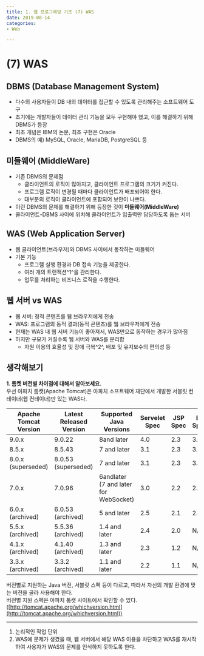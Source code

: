 ```yaml
---
title: 1. 웹 프로그래밍 기초 (7) WAS
date: 2019-08-14
categories: 
- Web

---
```


# (7) WAS

## DBMS (Database Management System)
- 다수의 사용자들이 DB 내의 데이터를 접근할 수 있도록 관리해주는 소프트웨어 도구
- 초기에는 개발자들이 데이터 관리 기능을 모두 구현해야 했고, 이를 해결하기 위해 DBMS가 등장
- 최초 개념은 IBM의 논문, 최초 구현은 Oracle
- DBMS의 예) MySQL, Oracle, MariaDB, PostgreSQL 등

## 미들웨어 (MiddleWare)
- 기존 DBMS의 문제점
	- 클라이언트의 로직이 많아지고, 클라이언트 프로그램의 크기가 커진다.
	- 프로그램 로직이 변경될 때마다 클라이언트가 배포되어야 한다.
	- 대부분의 로직이 클라이언트에 포함되어 보안이 나쁘다.
- 이런 DBMS의 문제를 해결하기 위해 등장한 것이 **미들웨어(MiddleWare)**
- 클라이언트-DBMS 사이에 위치해 클라이언트가 입출력만 담당하도록 돕는 서버


## WAS (Web Application Server)
- 웹 클라이언트(브라우저)와 DBMS 사이에서 동작하는 미들웨어
- 기본 기능
	- 프로그램 실행 환경과 DB 접속 기능을 제공한다.
	- 여러 개의 트랜잭션^1^을 관리한다.
	- 업무를 처리하는 비즈니스 로직을 수행한다.

## 웹 서버 vs WAS
- 웹 서버: 정적 콘텐츠를 웹 브라우저에게 전송
- WAS: 프로그램의 동적 결과(동적 콘텐츠)를 웹 브라우저에게 전송
- 현재는 WAS 내 웹 서버 기능이 좋아져서, WAS만으로 동작하는 경우가 많아짐
- 하지만 규모가 커질수록 웹 서버와 WAS를 분리함
	- 자원 이용의 효율성 및 장애 극복^2^, 배포 및 유지보수의 편의성 등

## 생각해보기
**1. 톰켓 버전별 차이점에 대해서 알아보세요.** <br>
우선 아파치 톰캣(Apache Tomcat)은 아파치 소프트웨어 재단에서 개발한 서블릿 컨테이너(웹 컨테이너)만 있는 WAS다.<br>

| Apache Tomcat Version | Latest Released Version | Supported Java Versions | Servelet Spec | JSP Spec | EL Spec | WebSocket Spec | JASPIC Spec |
|--------|--------|--------|--------|--------|--------|--------|--------|
|    9.0.x    |   9.0.22     | 8and later | 4.0 | 2.3 | 3.0 | 1.1 | 1.1 |
|8.5.x | 8.5.43 | 7 and later | 3.1 | 2.3 | 3.0 | 1.1 | 1.1 |
|8.0.x (superseded) | 8.0.53 (superseded) | 7 and later | 3.1 | 2.3 | 3.0 | 1.1 | N/A |
|7.0.x|7.0.96|6andlater (7 and later for WebSocket)|3.0|2.2|2.2|1.1|N/A|
|6.0.x (archived) | 6.0.53 (archived) | 5 and later|2.5|2.1|2.1|N/A|N/A|
|5.5.x (archived) | 5.5.36 (archived) | 1.4 and later | 2.4|2.0|N/A|N/A|N/A|
|4.1.x (archived)|4.1.40 (archived) | 1.3 and later |2.3|1.2|N/A|N/A|N/A|
|3.3.x (archived)|3.3.2 (archived) | 1.1 and later|2.2|1.1|N/A|N/A|N/A|

버전별로 지원하는 Java 버전, 서블릿 스펙 등이 다르고, 따라서 자신의 개발 환경에 맞는 버전을 골라 사용해야 한다.
<br>
버전별 지원 스펙은 아파치 톰캣 사이트에서 확인할 수 있다. ([http://tomcat.apache.org/whichversion.html](http://tomcat.apache.org/whichversion.html))

- - -
1) 논리적인 작업 단위
2) WAS에 문제가 생겼을 때, 웹 서버에서 해당 WAS 이용을 차단하고 WAS를 재시작하여 사용자가 WAS의 문제를 인식하지 못하도록 한다.